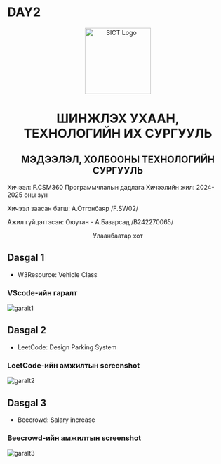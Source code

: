 # DAY2

<p align="center"> <img src="https://www.must.edu.mn/media/uploads/2022/08/10/image-20220810124218-2.png" alt="SICT Logo" width="150"/> </p> <h1 align="center">ШИНЖЛЭХ УХААН, ТЕХНОЛОГИЙН ИХ СУРГУУЛЬ</h1> <h2 align="center">МЭДЭЭЛЭЛ, ХОЛБООНЫ ТЕХНОЛОГИЙН СУРГУУЛЬ</h2>

Хичээл: F.CSM360 Программчлалын дадлага Хичээлийн жил: 2024-2025 оны зун

Хичээл заасан багш: А.Отгонбаяр /F.SW02/

Ажил гүйцэтгэсэн: Оюутан - А.Базарсад /B242270065/

<p align="center"> Улаанбаатар хот </p>

## Dasgal 1
- W3Resource: Vehicle Class

### VScode-ийн гаралт

![garalt1](https://github.com/user-attachments/assets/3b8ea091-e719-4c22-902b-acd4520330e8)




## Dasgal 2
- LeetCode: Design Parking System

### LeetCode-ийн амжилтын screenshot

![garalt2](https://github.com/user-attachments/assets/4142fec6-847a-469b-9b73-73a061b2bd09)




## Dasgal 3
- Beecrowd: Salary increase

### Beecrowd-ийн амжилтын screenshot

![garalt3](https://github.com/user-attachments/assets/cba8afdc-0bde-4491-9fa3-be9849c388cc)
